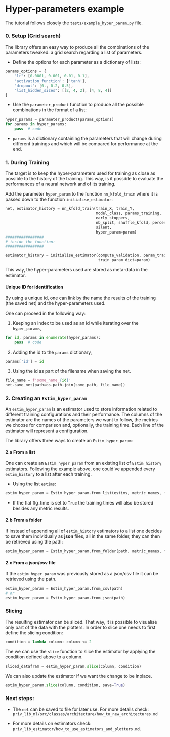 # Hyper-parameters example

The tutorial follows closely the `tests/example_hyper_param.py` file.

### 0. Setup (Grid search)

The library offers an easy way to produce all the combinations of the parameters tweaked: a grid search regarding a list
of parameters.

- Define the options for each parameter as a dictionary of lists:

```python
params_options = {
    "lr": [0.0001, 0.001, 0.01, 0.1],
    'activation_function': ['tanh'],
    "dropout": [0., 0.2, 0.5],
    "list_hidden_sizes": [[2, 4, 2], [4, 8, 4]]
}
```

- Use the `parameter_product` function to produce all the possible combinations in the format of a list:

```python
hyper_params = parameter_product(params_options)
for params in hyper_params:
    pass  # code
```

- `params` is a dictionary containing the parameters that will change during different trainings and which will be
  compared for performance at the end.

### 1. During Training

The target is to keep the hyper-parameters used for training as close as possible to the history of the training. This
way, is it possible to evaluate the performances of a neural network and of its training.

Add the parameter `hyper_param` to the function `nn_kfold_train` where it is passed down to the
function `initialise_estimator`:

```python
net, estimator_history = nn_kfold_train(train_X, train_Y,
                                        model_class, params_training,
                                        early_stoppers,
                                        nb_split, shuffle_kfold, percent_val_for_1_fold,
                                        silent,
                                        hyper_param=param)
#################
# inside the function:
#################

estimator_history = initialise_estimator(compute_validation, param_train,
                                         train_param_dict=param)
```

This way, the hyper-parameters used are stored as meta-data in the estimator.

#### Unique ID for identification

By using a unique id, one can link by the name the results of the training (the saved net) and the hyper-parameters
used.

One can proceed in the following way:

1. Keeping an index to be used as an id while iterating over the `hyper_params`,

```python
for id, params in enumerate(hyper_params):
    pass  # code
```

2. Adding the id to the `params` dictionary,

```python
params['id'] = id
```

3. Using the id as part of the filename when saving the net.

```python
file_name = f'some_name_{id}'
net.save_net(path=os.path.join(some_path, file_name))
```

### 2. Creating an `Estim_hyper_param`

An `estim_hyper_param` is an estimator used to store information related to different training configurations and their
performance. The columns of the estimator are the names of the parameters we want to follow, the metrics we choose for
comparison and, optionally, the training time. Each line of the estimator will represent a configuration.

The library offers three ways to create an `Estim_hyper_param`:

#### 2.a From a list

One can create an `Estim_hyper_param` from an existing list of `Estim_history` estimators. Following the example above,
one could've appended every `estim_history` to a list after each training.

- Using the list `estims`:

```python
estim_hyper_param = Estim_hyper_param.from_list(estims, metric_names, flg_time)
```

- If the flat flg_time is set to `True` the training times will also be stored besides any metric results.

#### 2.b From a folder

If instead of appending all of `estim_history` estimators to a list one decides to save them individually as **json**
files, all in the same folder, they can then be retrieved using the path:

```python
estim_hyper_param = Estim_hyper_param.from_folder(path, metric_names, flg_time, compressed)
```

#### 2.c From a json/csv file

If the `estim_hyper_param` was previously stored as a json/csv file it can be retrieved using the path.

```python
estim_hyper_param = Estim_hyper_param.from_csv(path)
# or
estim_hyper_param = Estim_hyper_param.from_json(path)

```

### Slicing

The resulting estimator can be sliced. That way, it is possible to visualise only part of the data with the plotters. In
order to slice one needs to first define the slicing condition:

```python
condition = lambda column: column <= 2
```

The we can use the `slice` function to slice the estimator by applying the condition defined above to a column.

```python
sliced_datafram = estim_hyper_param.slice(column, condition)
```

We can also update the estimator if we want the change to be inplace.

```python
estim_hyper_param.slice(column, condition, save=True)
```

### Next steps:

- The `net` can be saved to file for later use. For more details
  check: `priv_lib_ml/src/classes/architecture/how_to_new_architectures.md`

- For more details on estimators check: `priv_lib_estimator/how_to_use_estimators_and_plotters.md`.